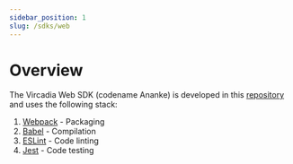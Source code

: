 ```yaml
---
sidebar_position: 1
slug: /sdks/web
---
```


# Overview

The Vircadia Web SDK (codename Ananke) is developed in this [repository](https://github.com/vircadia/vircadia-web-sdk) and uses the following stack:

1. [Webpack](https://webpack.js.org/) - Packaging
1. [Babel](https://babeljs.io/) - Compilation
1. [ESLint](https://eslint.org/) - Code linting
1. [Jest](https://jestjs.io/) - Code testing
